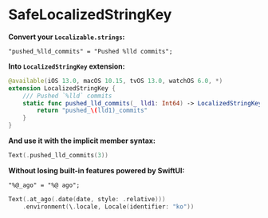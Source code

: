 # SafeLocalizedStringKey

**Convert your `Localizable.strings`:**
```
"pushed_%lld_commits" = "Pushed %lld commits";
```

**Into `LocalizedStringKey` extension:**
```swift
@available(iOS 13.0, macOS 10.15, tvOS 13.0, watchOS 6.0, *)
extension LocalizedStringKey {
    /// Pushed `%lld` commits
    static func pushed_lld_commits(_ lld1: Int64) -> LocalizedStringKey {
        return "pushed_\(lld1)_commits"
    }
}
```

**And use it with the implicit member syntax:**
```swift
Text(.pushed_lld_commits(3))
```

**Without losing built-in features powered by SwiftUI:**
```
"%@_ago" = "%@ ago";
```
```swift
Text(.at_ago(.date(date, style: .relative)))
    .environment(\.locale, Locale(identifier: "ko"))
```
